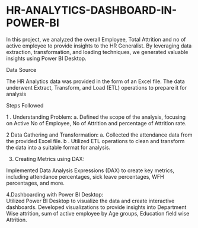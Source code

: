 # HR-ANALYTICS-DASHBOARD-IN-POWER-BI
In this project, we analyzed the overall Employee, Total Attrition and no of active employee  to provide insights to the HR Generalist. By leveraging data extraction, transformation, and loading techniques, we generated valuable insights using Power BI Desktop.

Data Source

The HR Analytics  data was provided in the form of an Excel file. The data underwent Extract, Transform, and Load (ETL) operations to prepare it for analysis 

Steps Followed

1 . Understanding Problem: 
a. Defined the scope of the analysis, focusing on Active No of Employee, No of Attrition and percentage of Attrition rate.

2 Data Gathering and Transformation:
a. Collected the attendance data from the provided Excel file.
b . Utilized ETL operations to clean and transform the data into a suitable format for analysis. 

3. Creating Metrics using DAX:
   
Implemented Data Analysis Expressions (DAX) to create key metrics, including attendance percentages, sick leave percentages, WFH percentages, and more.

4.Dashboarding with Power BI Desktop:                                                                                                                                                       
Utilized Power BI Desktop to visualize the data and create interactive dashboards.
Developed visualizations to provide insights into Department Wise attrition, sum of active  employee by Age groups, Education field wise Attrition.

